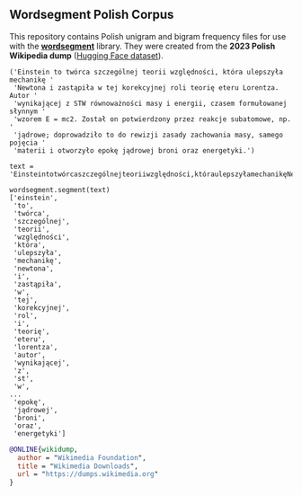 

## Wordsegment Polish Corpus

This repository contains Polish unigram and bigram frequency files for use with the **[wordsegment](https://grantjenks.com/docs/wordsegment/)** library.
They were created from the **2023 Polish Wikipedia dump** ([Hugging Face dataset](https://huggingface.co/datasets/chrisociepa/wikipedia-pl-20230401)).


```
('Einstein to twórca szczególnej teorii względności, która ulepszyła mechanikę '
 'Newtona i zastąpiła w tej korekcyjnej roli teorię eteru Lorentza. Autor '
 'wynikającej z STW równoważności masy i energii, czasem formułowanej słynnym '
 'wzorem E = mc2. Został on potwierdzony przez reakcje subatomowe, np. '
 'jądrowe; doprowadziło to do rewizji zasady zachowania masy, samego pojęcia '
 'materii i otworzyło epokę jądrowej broni oraz energetyki.')

text = 'Einsteintotwórcaszczególnejteoriiwzględności,któraulepszyłamechanikęNewtonaizastąpiławtejkorekcyjnejroliteorięeteruLorentza.AutorwynikającejzSTWrównoważnościmasyienergii,czasemformułowanejsłynnymwzoremE=mc2.Zostałonpotwierdzonyprzezreakcjesubatomowe,np.jądrowe;doprowadziłotodorewizjizasadyzachowaniamasy,samegopojęciamateriiiotworzyłoepokęjądrowejbroniorazenergetyki.'

wordsegment.segment(text)
['einstein',
 'to',
 'twórca',
 'szczególnej',
 'teorii',
 'względności',
 'która',
 'ulepszyła',
 'mechanikę',
 'newtona',
 'i',
 'zastąpiła',
 'w',
 'tej',
 'korekcyjnej',
 'rol',
 'i',
 'teorię',
 'eteru',
 'lorentza',
 'autor',
 'wynikającej',
 'z',
 'st',
 'w',
...
 'epokę',
 'jądrowej',
 'broni',
 'oraz',
 'energetyki']
 ```

```bibtex
@ONLINE{wikidump,
  author = "Wikimedia Foundation",
  title = "Wikimedia Downloads",
  url = "https://dumps.wikimedia.org"
}
```
